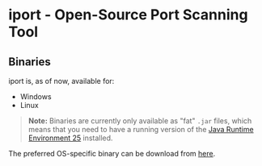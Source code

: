 # iport - Open-Source Port Scanning Tool

## Binaries

iport is, as of now, available for:
- Windows
- Linux

> **Note:** Binaries are currently only available as "fat" `.jar` files, which means that you need to have a running version of the [Java Runtime Environment 25](https://www.oracle.com/java/technologies/downloads/) installed.

The preferred OS-specific binary can be download from [here](https://github.com/bwxor/iport/releases). 
